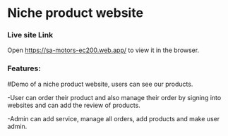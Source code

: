 # Niche product website

### Live site Link

Open https://sa-motors-ec200.web.app/ to view it in the browser.

### Features:


#Demo of a niche product website, users can see our products.

-User can order their product and also manage their order by signing
into websites and can add the review of products.

-Admin can add service, manage all orders, add products and make
user admin.
